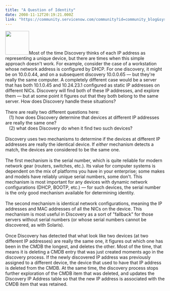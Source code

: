 ```yaml
---
title: "A Question of Identity"
date: 2008-11-12T20:19:21.000Z
link: "https://community.servicenow.com/community?id=community_blog&sys_id=7b0e6e2ddbd0dbc01dcaf3231f96196a"
---
```

<p><img  alt="" class="jive-image" src="49e0f379db18df04e9737a9e0f9619a7.iix" style="width: auto; height: 75px;" />Most of the time Discovery thinks of each IP address as representing a unique device, but there are times when this simple approach doesn't work. For example, consider the case of a workstation whose network address is configured by DHCP. For one discovery, it might be on 10.0.0.44, and on a subsequent discovery 10.0.0.65 — but they're really the same computer. A completely different case would be a server that has both 10.1.0.45 and 10.24.23.1 configured as static IP addresses on different NICs. Discovery will find both of these IP addresses, and explore them — but at some point it figures out that they both belong to the same server. How does Discovery handle these situations?<!--break--><br /><br />There are really two different questions here: <br />&nbsp;&nbsp;&nbsp;(1) how does Discovery determine that devices at different IP addresses are really the same one?<br />&nbsp;&nbsp;&nbsp;(2) what does Discovery do when it find two such devices?<br /><br />Discovery uses two mechanisms to determine if the devices at different IP addresses are really the identical device. If <i>either</i> mechanism detects a match, the devices are considered to be the same one. <br /><br />The first mechanism is the serial number, which is quite reliable for modern network gear (routers, switches, etc.). Its value for computer systems is dependent on the mix of platforms you have in your enterprise; some makes and models have reliably unique serial numbers, some don't. This mechanism is most important for any devices with dynamic network configurations (DHCP, BOOTP, etc.) — for such devices, the serial number is the only good mechanism available for determining identity. <br /><br />The second mechanism is identical network configurations, meaning the IP addresses and MAC addresses of all the NICs on the device. This mechanism is most useful in Discovery as a sort of "fallback" for those servers without serial numbers (or whose serial numbers cannot be discovered, as with Solaris).<br /><br />Once Discovery has detected that what look like two devices (at two different IP addresses) are really the same one, it figures out which one has been in the CMDB the longest, and deletes the other. Most of the time, that means it is deleting a CMDB entry that was just created moments ago in the discovery process. If the newly discovered IP address was previously assigned to a different device, the device that used to have that IP address is deleted from the CMDB. At the same time, the discovery process stops further exploration of the CMDB item that was deleted, and updates the Discovery IP Address table so that the new IP address is associated with the CMDB item that was retained.</p>